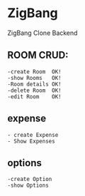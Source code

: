 # ZigBang

ZigBang Clone Backend

## ROOM CRUD:

    -create Room  OK!
    -show Rooms   OK!
    -Room details OK!
    -delete Room  OK!
    -edit Room    OK!

## expense

    - create Expense
    - Show Expenses

## options

    -create Option
    -show Options
